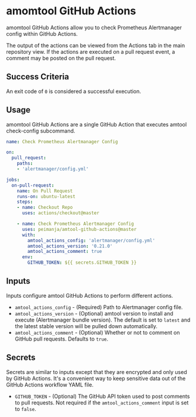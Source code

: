 # amomtool GitHub Actions

amomtool GitHub Actions allow you to check Prometheus Alertmanager config within GitHub Actions.

The output of the actions can be viewed from the Actions tab in the main repository view. If the actions are executed on a pull request event, a comment may be posted on the pull request.

## Success Criteria

An exit code of `0` is considered a successful execution.

## Usage

amomtool GitHub Actions are a single GitHub Action that executes amtool check-config subcommand.

```yaml
name: Check Prometheus Alertmanager Config

on:
  pull_request:
    paths:
    - 'alertmanager/config.yml'

jobs:
  on-pull-request:
    name: On Pull Request
    runs-on: ubuntu-latest
    steps:
    - name: Checkout Repo
      uses: actions/checkout@master

    - name: Check Prometheus Alertmanager Config
      uses: peimanja/amtool-github-actions@master
      with:
        amtool_actions_config: 'alertmanager/config.yml'
        amtool_actions_version: '0.21.0'
        amtool_actions_comment: true
      env:
        GITHUB_TOKEN: ${{ secrets.GITHUB_TOKEN }}
```

## Inputs

Inputs configure amtool GitHub Actions to perform different actions.

* `amtool_actions_config` - (Required) Path to Alertmanager config file. 
* `amtool_actions_version` - (Optional) amtool version to install and execute (Alertmanager bundle version). The default is set to `latest` and the latest stable version will be pulled down automatically.
* `amtool_actions_comment` - (Optional) Whether or not to comment on GitHub pull requests. Defaults to `true`.

## Secrets

Secrets are similar to inputs except that they are encrypted and only used by GitHub Actions. It's a convenient way to keep sensitive data out of the GitHub Actions workflow YAML file.

* `GITHUB_TOKEN` - (Optional) The GitHub API token used to post comments to pull requests. Not required if the `amtool_actions_comment` input is set to `false`.

